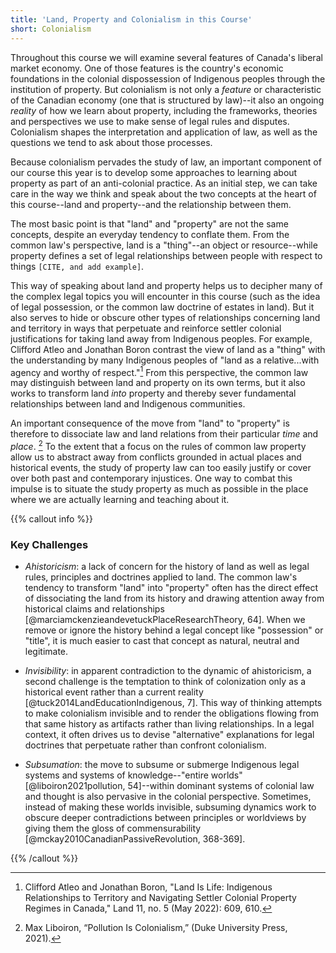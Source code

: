 ```yaml
---
title: 'Land, Property and Colonialism in this Course'
short: Colonialism
---
```


Throughout this course we will examine several features of Canada's liberal market economy. One of those features is the country's economic foundations in the colonial dispossession of Indigenous peoples through the institution of property. But colonialism is not only a *feature* or characteristic of the Canadian economy (one that is structured by law)--it also an ongoing *reality* of how we learn about property, including the frameworks, theories and perspectives we use to make sense of legal rules and disputes. Colonialism shapes the interpretation and application of law, as well as the questions we tend to ask about those processes. 

Because colonialism pervades the study of law, an important component of our course this year is to develop some approaches to learning about property as part of an anti-colonial practice. As an initial step, we can take care in the way we think and speak about the two concepts at the heart of this course--land and property--and the relationship between them.

The most basic point is that "land" and "property" are not the same concepts, despite an everyday tendency to conflate them. From the common law's perspective, land is a "thing"--an object or resource--while property defines a set of legal relationships between people with respect to things ```[CITE, and add example]```. 

This way of speaking about land and property helps us to decipher many of the complex legal topics you will encounter in this course (such as the idea of legal possession, or the common law doctrine of estates in land). But it also serves to hide or obscure other types of relationships concerning land and territory in ways that perpetuate and reinforce settler colonial justifications for taking land away from Indigenous peoples. For example, Clifford Atleo and Jonathan Boron contrast the view of land as a "thing" with the understanding by many Indigenous peoples of "land as a relative...with agency and worthy of respect."[^atleo2022] From this perspective, the common law may distinguish between land and property on its own terms, but it also works to transform land *into* property and thereby sever fundamental relationships between land and Indigenous communities. 

An important consequence of the move from "land" to "property" is therefore to dissociate law and land relations from their particular *time* and *place*. [^liboiron2021] To the extent that a focus on the rules of common law property allow us to abstract away from conflicts grounded in actual places and historical events, the study of property law can too easily justify or cover over both past and contemporary injustices. One way to combat this impulse is to situate the study property as much as possible in the place where we are actually learning and teaching about it.





{{% callout info %}} 

### Key Challenges 

- *Ahistoricism*: a lack of concern for the history of land as well as legal rules, principles and doctrines applied to land. The common law's tendency to transform "land" into "property" often has the direct effect of dissociating the land from its history and drawing attention away from historical claims and relationships [@marciamckenzieandevetuckPlaceResearchTheory, 64]. When we remove or ignore the history behind a legal concept like "possession" or "title", it is much easier to cast that concept as natural, neutral and legitimate.

- *Invisibility*: in apparent contradiction to the dynamic of ahistoricism, a second challenge is the temptation to think of colonization only as a historical event rather than a current reality [@tuck2014LandEducationIndigenous, 7]. This way of thinking attempts to make colonialism invisible and to render the obligations flowing from that same history as artifacts rather than living relationships. In a legal context, it often drives us to devise "alternative" explanations for legal doctrines that perpetuate rather than confront colonialism. 

- *Subsumation*: the move to subsume or submerge Indigenous legal systems and systems of knowledge--"entire worlds" [@liboiron2021pollution, 54]--within dominant systems of colonial law and thought is also pervasive in the colonial perspective. Sometimes, instead of making these worlds invisible, subsuming dynamics work to obscure deeper contradictions between principles or worldviews by giving them the gloss of commensurability [@mckay2010CanadianPassiveRevolution, 368-369].

{{% /callout %}}

[^atleo2022]: Clifford Atleo and Jonathan Boron, "Land Is Life: Indigenous Relationships to Territory and Navigating Settler Colonial Property Regimes in Canada," Land 11, no. 5 (May 2022): 609, 610.

[^liboiron2021]: Max Liboiron, “Pollution Is Colonialism,” (Duke University Press, 2021).

